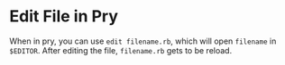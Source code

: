 # Edit File in Pry

When in pry, you can use `edit filename.rb`, which will open `filename` in `$EDITOR`. 
After editing the file, `filename.rb` gets to be reload.

